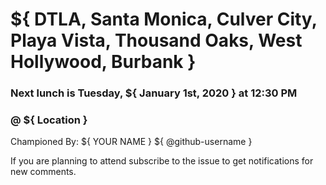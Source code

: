 <!-- PLEASE FILL IN ALL AND REMOVE ALL `${ }` -->
<!-- TITLE EXAMPLE: `${ Location } - ${ January 1st, 2020 }` -->
# ${ DTLA, Santa Monica, Culver City, Playa Vista, Thousand Oaks, West Hollywood, Burbank }
### Next lunch is Tuesday, ${ January 1st, 2020 } at 12:30 PM
### @ ${ Location }


Championed By: ${ YOUR NAME } ${ @github-username }

<!--
As the champion you can pick a place,
  or be really cool and make a poll!
  Use reaction emojis as votes,
  include Yelp links, or don't, whatever.
If convenient, let others know how to
  identify you at lunch, so new Lunchers
  won't feel lost!  (E.g., "I'll be the
  one with purple hair and red glasses")
-->

<!--
Possible reaction emojis
NOTE: these are the ONLY emoji that are available as GitHub reactions
:+1: thumbs up
:-1: thumbs down
:smile:
:tada:
:confused:
:heart:
-->

If you are planning to attend subscribe to the issue to get notifications for new comments.
